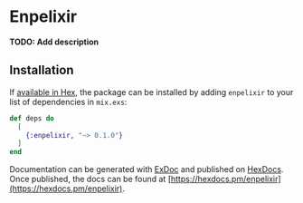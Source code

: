 # Enpelixir

**TODO: Add description**

## Installation

If [available in Hex](https://hex.pm/docs/publish), the package can be installed
by adding `enpelixir` to your list of dependencies in `mix.exs`:

```elixir
def deps do
  [
    {:enpelixir, "~> 0.1.0"}
  ]
end
```

Documentation can be generated with [ExDoc](https://github.com/elixir-lang/ex_doc)
and published on [HexDocs](https://hexdocs.pm). Once published, the docs can
be found at [https://hexdocs.pm/enpelixir](https://hexdocs.pm/enpelixir).

